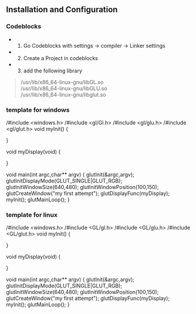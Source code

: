 ## Installation and Configuration  
### Codeblocks  
* 1. Go Codeblocks with settings -> compiler -> Linker settings
* 2. Create a Project in codeblocks
* 3. add the following library  
> /usr/lib/x86_64-linux-gnu/libGL.so  
> /usr/lib/x86_64-linux-gnu/libGLU.so  
> /usr/lib/x86_64-linux-gnu/libglut.so  

### template for windows
/#include <windows.h>
/#include <gl/Gl.h>
/#include <gl/glu.h>
/#include <gl/glut.h>
void myInit()
{

}

void myDisplay(void)
{

}

void main(int argc,char** argv)
{
	glutInit(&argc,argv);
	glutInitDisplayMode(GLUT_SINGLE|GLUT_RGB);
	glutInitWindowSize(640,480);
	glutInitWindowPosition(100,150);
	glutCreateWindow("my first attempt");
	glutDisplayFunc(myDisplay);
	myInit();
	glutMainLoop();
}

### template for linux
/#include <windows.h>
/#include <GL/gl.h>
/#include <GL/glu.h>
/#include <GL/glut.h>
void myInit()
{

}

void myDisplay(void)
{

}

void main(int argc,char** argv)
{
        glutInit(&argc,argv);
        glutInitDisplayMode(GLUT_SINGLE|GLUT_RGB);
        glutInitWindowSize(640,480);
        glutInitWindowPosition(100,150);
        glutCreateWindow("my first attempt");
        glutDisplayFunc(myDisplay);
        myInit();
        glutMainLoop();
}

